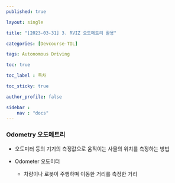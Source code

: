 ```yaml
---
published: true

layout: single

title: "[2023-03-31] 3. RVIZ 오도메트리 활용"

categories: [Devcourse-TIL]

tags: Autonomous Driving

toc: true

toc_label : 목차

toc_sticky: true

author_profile: false

sidebar :
    nav : "docs"
---
```


### Odometry 오도메트리

- 오도미터 등의 기기의 측정값으로 움직이는 사물의 위치를 측정하는 방법

- Odometer 오도미터

  - 차량이나 로봇이 주행하며 이동한 거리를 측정한 거리

  
